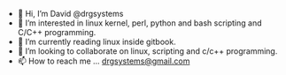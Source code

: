 - 👋 Hi, I’m David @drgsystems
- 👀 I’m interested in linux kernel, perl, python and bash scripting and C/C++ programming.
- 🌱 I’m currently reading linux inside gitbook.
- 💞️ I’m looking to collaborate on linux, scripting and c/c++ programming.
- 📫 How to reach me ... drgsystems@gmail.com

<!---
drgsystems/drgsystems is a ✨ special ✨ repository because its `README.md` (this file) appears on your GitHub profile.
You can click the Preview link to take a look at your changes.
--->
